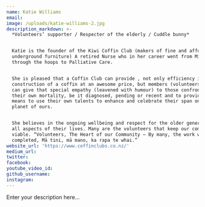 ```yaml
---
name: Katie Williams
email:
image: /uploads/katie-williams-2.jpg
description_markdown: >-
  *Volunteers’ supporter / Respecter of the elderly / Cuddle bunny*


  Katie is the founder of the Kiwi Coffin Club (makers of fine and affordable
  underground furniture) A retired Nurse who in her career went from Midwifery,
  through the hoops to Palliative Care.


  She is pleased that a Coffin Club can provide , not only efficiency in
  construction of a coffin at an awesome price, but members (volunteers) that
  can give that special empathy (leavened with humour) to those confronted with
  their own mortality, be it diagnosed, pending or recent and to provide the
  means to use their own talents to enhance and celebrate their span on this
  planet of ours.


  She believes in the ongoing wellbeing and respect for the older generation in
  all aspects of their lives. Many are the volunteers that keep our communities
  viable. “Volunteers, The Heart of our Community – By many, the work will be
  completed, Mā tini, mā mano, ka rapa te whai.”
website_url: 'https://www.coffinclubs.co.nz/'
medium_url:
twitter:
facebook:
youtube_video_id:
github_username:
instagram:
---
```


Enter your description here...
